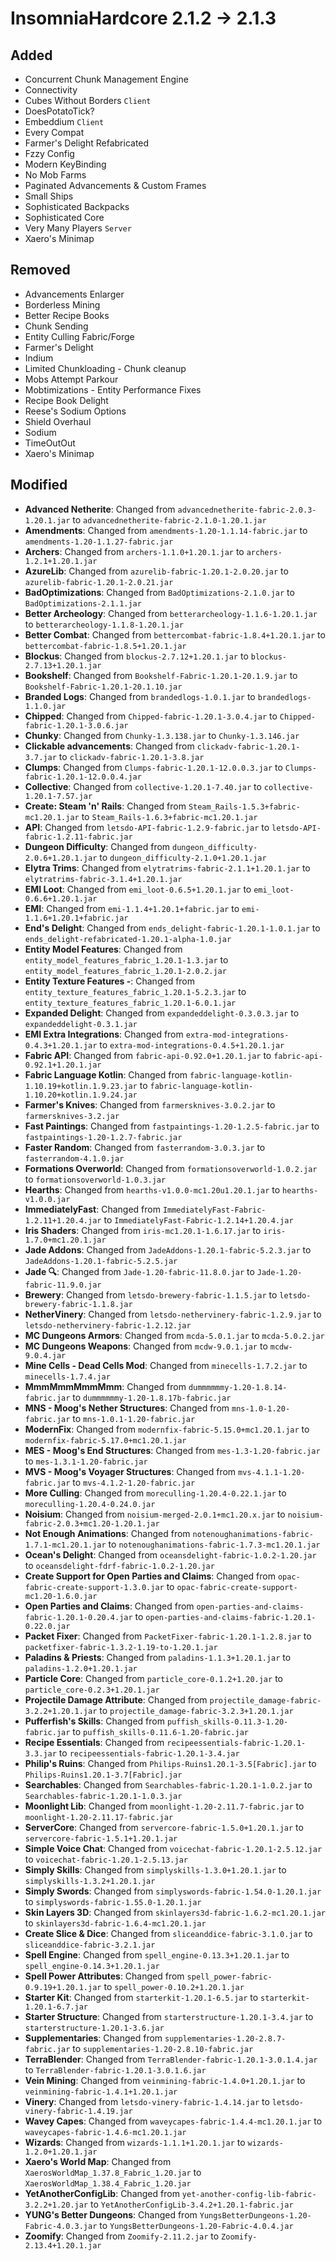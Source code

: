 # InsomniaHardcore 2.1.2 -> 2.1.3

## Added

- Concurrent Chunk Management Engine
- Connectivity
- Cubes Without Borders `Client`
- DoesPotatoTick?
- Embeddium `Client`
- Every Compat
- Farmer's Delight Refabricated
- Fzzy Config
- Modern KeyBinding
- No Mob Farms
- Paginated Advancements & Custom Frames
- Small Ships
- Sophisticated Backpacks
- Sophisticated Core
- Very Many Players `Server`
- Xaero's Minimap
## Removed

- Advancements Enlarger
- Borderless Mining
- Better Recipe Books
- Chunk Sending
- Entity Culling Fabric/Forge
- Farmer's Delight
- Indium
- Limited Chunkloading - Chunk cleanup
- Mobs Attempt Parkour
- Mobtimizations - Entity Performance Fixes
- Recipe Book Delight
- Reese's Sodium Options
- Shield Overhaul
- Sodium
- TimeOutOut
- Xaero's Minimap
## Modified

- **Advanced Netherite**: Changed from `advancednetherite-fabric-2.0.3-1.20.1.jar` to `advancednetherite-fabric-2.1.0-1.20.1.jar`
- **Amendments**: Changed from `amendments-1.20-1.1.14-fabric.jar` to `amendments-1.20-1.1.27-fabric.jar`
- **Archers**: Changed from `archers-1.1.0+1.20.1.jar` to `archers-1.2.1+1.20.1.jar`
- **AzureLib**: Changed from `azurelib-fabric-1.20.1-2.0.20.jar` to `azurelib-fabric-1.20.1-2.0.21.jar`
- **BadOptimizations**: Changed from `BadOptimizations-2.1.0.jar` to `BadOptimizations-2.1.1.jar`
- **Better Archeology**: Changed from `betterarcheology-1.1.6-1.20.1.jar` to `betterarcheology-1.1.8-1.20.1.jar`
- **Better Combat**: Changed from `bettercombat-fabric-1.8.4+1.20.1.jar` to `bettercombat-fabric-1.8.5+1.20.1.jar`
- **Blockus**: Changed from `blockus-2.7.12+1.20.1.jar` to `blockus-2.7.13+1.20.1.jar`
- **Bookshelf**: Changed from `Bookshelf-Fabric-1.20.1-20.1.9.jar` to `Bookshelf-Fabric-1.20.1-20.1.10.jar`
- **Branded Logs**: Changed from `brandedlogs-1.0.1.jar` to `brandedlogs-1.1.0.jar`
- **Chipped**: Changed from `Chipped-fabric-1.20.1-3.0.4.jar` to `Chipped-fabric-1.20.1-3.0.6.jar`
- **Chunky**: Changed from `Chunky-1.3.138.jar` to `Chunky-1.3.146.jar`
- **Clickable advancements**: Changed from `clickadv-fabric-1.20.1-3.7.jar` to `clickadv-fabric-1.20.1-3.8.jar`
- **Clumps**: Changed from `Clumps-fabric-1.20.1-12.0.0.3.jar` to `Clumps-fabric-1.20.1-12.0.0.4.jar`
- **Collective**: Changed from `collective-1.20.1-7.40.jar` to `collective-1.20.1-7.57.jar`
- **Create: Steam 'n' Rails**: Changed from `Steam_Rails-1.5.3+fabric-mc1.20.1.jar` to `Steam_Rails-1.6.3+fabric-mc1.20.1.jar`
- **API**: Changed from `letsdo-API-fabric-1.2.9-fabric.jar` to `letsdo-API-fabric-1.2.11-fabric.jar`
- **Dungeon Difficulty**: Changed from `dungeon_difficulty-2.0.6+1.20.1.jar` to `dungeon_difficulty-2.1.0+1.20.1.jar`
- **Elytra Trims**: Changed from `elytratrims-fabric-2.1.1+1.20.1.jar` to `elytratrims-fabric-3.1.4+1.20.1.jar`
- **EMI Loot**: Changed from `emi_loot-0.6.5+1.20.1.jar` to `emi_loot-0.6.6+1.20.1.jar`
- **EMI**: Changed from `emi-1.1.4+1.20.1+fabric.jar` to `emi-1.1.6+1.20.1+fabric.jar`
- **End's Delight**: Changed from `ends_delight-fabric-1.20.1-1.0.1.jar` to `ends_delight-refabricated-1.20.1-alpha-1.0.jar`
- **Entity Model Features**: Changed from `entity_model_features_fabric_1.20.1-1.3.jar` to `entity_model_features_fabric_1.20.1-2.0.2.jar`
- **Entity Texture Features -**: Changed from `entity_texture_features_fabric_1.20.1-5.2.3.jar` to `entity_texture_features_fabric_1.20.1-6.0.1.jar`
- **Expanded Delight**: Changed from `expandeddelight-0.3.0.3.jar` to `expandeddelight-0.3.1.jar`
- **EMI Extra Integrations**: Changed from `extra-mod-integrations-0.4.3+1.20.1.jar` to `extra-mod-integrations-0.4.5+1.20.1.jar`
- **Fabric API**: Changed from `fabric-api-0.92.0+1.20.1.jar` to `fabric-api-0.92.1+1.20.1.jar`
- **Fabric Language Kotlin**: Changed from `fabric-language-kotlin-1.10.19+kotlin.1.9.23.jar` to `fabric-language-kotlin-1.10.20+kotlin.1.9.24.jar`
- **Farmer's Knives**: Changed from `farmersknives-3.0.2.jar` to `farmersknives-3.2.jar`
- **Fast Paintings**: Changed from `fastpaintings-1.20-1.2.5-fabric.jar` to `fastpaintings-1.20-1.2.7-fabric.jar`
- **Faster Random**: Changed from `fasterrandom-3.0.3.jar` to `fasterrandom-4.1.0.jar`
- **Formations Overworld**: Changed from `formationsoverworld-1.0.2.jar` to `formationsoverworld-1.0.3.jar`
- **Hearths**: Changed from `hearths-v1.0.0-mc1.20u1.20.1.jar` to `hearths-v1.0.0.jar`
- **ImmediatelyFast**: Changed from `ImmediatelyFast-Fabric-1.2.11+1.20.4.jar` to `ImmediatelyFast-Fabric-1.2.14+1.20.4.jar`
- **Iris Shaders**: Changed from `iris-mc1.20.1-1.6.17.jar` to `iris-1.7.0+mc1.20.1.jar`
- **Jade Addons**: Changed from `JadeAddons-1.20.1-fabric-5.2.3.jar` to `JadeAddons-1.20.1-fabric-5.2.5.jar`
- **Jade 🔍**: Changed from `Jade-1.20-fabric-11.8.0.jar` to `Jade-1.20-fabric-11.9.0.jar`
- **Brewery**: Changed from `letsdo-brewery-fabric-1.1.5.jar` to `letsdo-brewery-fabric-1.1.8.jar`
- **NetherVinery**: Changed from `letsdo-nethervinery-fabric-1.2.9.jar` to `letsdo-nethervinery-fabric-1.2.12.jar`
- **MC Dungeons Armors**: Changed from `mcda-5.0.1.jar` to `mcda-5.0.2.jar`
- **MC Dungeons Weapons**: Changed from `mcdw-9.0.1.jar` to `mcdw-9.0.4.jar`
- **Mine Cells - Dead Cells Mod**: Changed from `minecells-1.7.2.jar` to `minecells-1.7.4.jar`
- **MmmMmmMmmMmm**: Changed from `dummmmmmy-1.20-1.8.14-fabric.jar` to `dummmmmmy-1.20-1.8.17b-fabric.jar`
- **MNS - Moog's Nether Structures**: Changed from `mns-1.0-1.20-fabric.jar` to `mns-1.0.1-1.20-fabric.jar`
- **ModernFix**: Changed from `modernfix-fabric-5.15.0+mc1.20.1.jar` to `modernfix-fabric-5.17.0+mc1.20.1.jar`
- **MES - Moog's End Structures**: Changed from `mes-1.3-1.20-fabric.jar` to `mes-1.3.1-1.20-fabric.jar`
- **MVS - Moog's Voyager Structures**: Changed from `mvs-4.1.1-1.20-fabric.jar` to `mvs-4.1.2-1.20-fabric.jar`
- **More Culling**: Changed from `moreculling-1.20.4-0.22.1.jar` to `moreculling-1.20.4-0.24.0.jar`
- **Noisium**: Changed from `noisium-merged-2.0.1+mc1.20.x.jar` to `noisium-fabric-2.0.3+mc1.20-1.20.1.jar`
- **Not Enough Animations**: Changed from `notenoughanimations-fabric-1.7.1-mc1.20.1.jar` to `notenoughanimations-fabric-1.7.3-mc1.20.1.jar`
- **Ocean's Delight**: Changed from `oceansdelight-fabric-1.0.2-1.20.jar` to `oceansdelight-fdrf-fabric-1.0.2-1.20.jar`
- **Create Support for Open Parties and Claims**: Changed from `opac-fabric-create-support-1.3.0.jar` to `opac-fabric-create-support-mc1.20-1.6.0.jar`
- **Open Parties and Claims**: Changed from `open-parties-and-claims-fabric-1.20.1-0.20.4.jar` to `open-parties-and-claims-fabric-1.20.1-0.22.0.jar`
- **Packet Fixer**: Changed from `PacketFixer-fabric-1.20.1-1.2.8.jar` to `packetfixer-fabric-1.3.2-1.19-to-1.20.1.jar`
- **Paladins & Priests**: Changed from `paladins-1.1.3+1.20.1.jar` to `paladins-1.2.0+1.20.1.jar`
- **Particle Core**: Changed from `particle_core-0.1.2+1.20.jar` to `particle_core-0.2.3+1.20.1.jar`
- **Projectile Damage Attribute**: Changed from `projectile_damage-fabric-3.2.2+1.20.1.jar` to `projectile_damage-fabric-3.2.3+1.20.1.jar`
- **Pufferfish's Skills**: Changed from `puffish_skills-0.11.3-1.20-fabric.jar` to `puffish_skills-0.11.6-1.20-fabric.jar`
- **Recipe Essentials**: Changed from `recipeessentials-fabric-1.20.1-3.3.jar` to `recipeessentials-fabric-1.20.1-3.4.jar`
- **Philip's Ruins**: Changed from `Philips-Ruins1.20.1-3.5[Fabric].jar` to `Philips-Ruins1.20.1-3.7[Fabric].jar`
- **Searchables**: Changed from `Searchables-fabric-1.20.1-1.0.2.jar` to `Searchables-fabric-1.20.1-1.0.3.jar`
- **Moonlight Lib**: Changed from `moonlight-1.20-2.11.7-fabric.jar` to `moonlight-1.20-2.11.17-fabric.jar`
- **ServerCore**: Changed from `servercore-fabric-1.5.0+1.20.1.jar` to `servercore-fabric-1.5.1+1.20.1.jar`
- **Simple Voice Chat**: Changed from `voicechat-fabric-1.20.1-2.5.12.jar` to `voicechat-fabric-1.20.1-2.5.13.jar`
- **Simply Skills**: Changed from `simplyskills-1.3.0+1.20.1.jar` to `simplyskills-1.3.2+1.20.1.jar`
- **Simply Swords**: Changed from `simplyswords-fabric-1.54.0-1.20.1.jar` to `simplyswords-fabric-1.55.0-1.20.1.jar`
- **Skin Layers 3D**: Changed from `skinlayers3d-fabric-1.6.2-mc1.20.1.jar` to `skinlayers3d-fabric-1.6.4-mc1.20.1.jar`
- **Create Slice & Dice**: Changed from `sliceanddice-fabric-3.1.0.jar` to `sliceanddice-fabric-3.2.1.jar`
- **Spell Engine**: Changed from `spell_engine-0.13.3+1.20.1.jar` to `spell_engine-0.14.3+1.20.1.jar`
- **Spell Power Attributes**: Changed from `spell_power-fabric-0.9.19+1.20.1.jar` to `spell_power-0.10.2+1.20.1.jar`
- **Starter Kit**: Changed from `starterkit-1.20.1-6.5.jar` to `starterkit-1.20.1-6.7.jar`
- **Starter Structure**: Changed from `starterstructure-1.20.1-3.4.jar` to `starterstructure-1.20.1-3.6.jar`
- **Supplementaries**: Changed from `supplementaries-1.20-2.8.7-fabric.jar` to `supplementaries-1.20-2.8.10-fabric.jar`
- **TerraBlender**: Changed from `TerraBlender-fabric-1.20.1-3.0.1.4.jar` to `TerraBlender-fabric-1.20.1-3.0.1.6.jar`
- **Vein Mining**: Changed from `veinmining-fabric-1.4.0+1.20.1.jar` to `veinmining-fabric-1.4.1+1.20.1.jar`
- **Vinery**: Changed from `letsdo-vinery-fabric-1.4.14.jar` to `letsdo-vinery-fabric-1.4.19.jar`
- **Wavey Capes**: Changed from `waveycapes-fabric-1.4.4-mc1.20.1.jar` to `waveycapes-fabric-1.4.6-mc1.20.1.jar`
- **Wizards**: Changed from `wizards-1.1.1+1.20.1.jar` to `wizards-1.2.0+1.20.1.jar`
- **Xaero's World Map**: Changed from `XaerosWorldMap_1.37.8_Fabric_1.20.jar` to `XaerosWorldMap_1.38.4_Fabric_1.20.jar`
- **YetAnotherConfigLib**: Changed from `yet-another-config-lib-fabric-3.2.2+1.20.jar` to `YetAnotherConfigLib-3.4.2+1.20.1-fabric.jar`
- **YUNG's Better Dungeons**: Changed from `YungsBetterDungeons-1.20-Fabric-4.0.3.jar` to `YungsBetterDungeons-1.20-Fabric-4.0.4.jar`
- **Zoomify**: Changed from `Zoomify-2.11.2.jar` to `Zoomify-2.13.4+1.20.1.jar`
